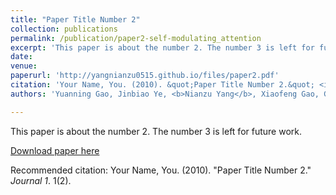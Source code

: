 ```yaml
---
title: "Paper Title Number 2"
collection: publications
permalink: /publication/paper2-self-modulating_attention
excerpt: 'This paper is about the number 2. The number 3 is left for future work.'
date: 
venue: 
paperurl: 'http://yangnianzu0515.github.io/files/paper2.pdf'
citation: 'Your Name, You. (2010). &quot;Paper Title Number 2.&quot; <i>Journal 1</i>. 1(2).'
authors: 'Yuanning Gao, Jinbiao Ye, <b>Nianzu Yang</b>, Xiaofeng Gao, Guihai Chen'

---
```

This paper is about the number 2. The number 3 is left for future work.

[Download paper here](http://yangnianzu0515.github.io/files/paper2.pdf)

Recommended citation: Your Name, You. (2010). "Paper Title Number 2." <i>Journal 1</i>. 1(2).